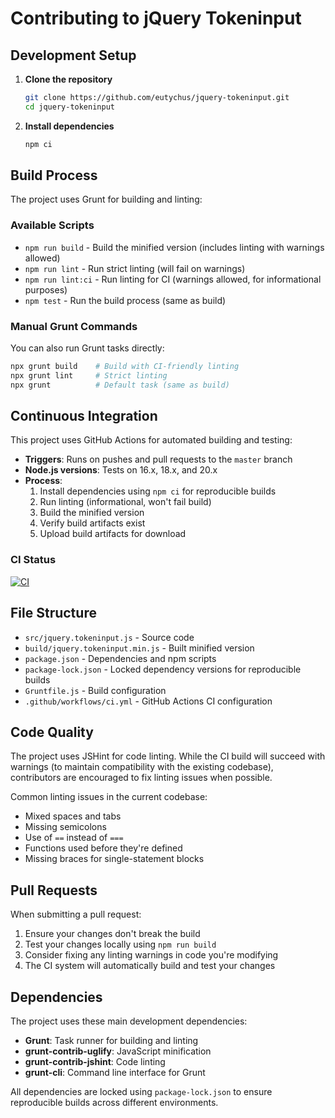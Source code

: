 # Contributing to jQuery Tokeninput

## Development Setup

1. **Clone the repository**
   ```bash
   git clone https://github.com/eutychus/jquery-tokeninput.git
   cd jquery-tokeninput
   ```

2. **Install dependencies**
   ```bash
   npm ci
   ```

## Build Process

The project uses Grunt for building and linting:

### Available Scripts

- `npm run build` - Build the minified version (includes linting with warnings allowed)
- `npm run lint` - Run strict linting (will fail on warnings)  
- `npm run lint:ci` - Run linting for CI (warnings allowed, for informational purposes)
- `npm test` - Run the build process (same as build)

### Manual Grunt Commands

You can also run Grunt tasks directly:

```bash
npx grunt build    # Build with CI-friendly linting
npx grunt lint     # Strict linting
npx grunt          # Default task (same as build)
```

## Continuous Integration

This project uses GitHub Actions for automated building and testing:

- **Triggers**: Runs on pushes and pull requests to the `master` branch
- **Node.js versions**: Tests on 16.x, 18.x, and 20.x
- **Process**: 
  1. Install dependencies using `npm ci` for reproducible builds
  2. Run linting (informational, won't fail build)
  3. Build the minified version
  4. Verify build artifacts exist
  5. Upload build artifacts for download

### CI Status

[![CI](https://github.com/eutychus/jquery-tokeninput/actions/workflows/ci.yml/badge.svg)](https://github.com/eutychus/jquery-tokeninput/actions/workflows/ci.yml)

## File Structure

- `src/jquery.tokeninput.js` - Source code
- `build/jquery.tokeninput.min.js` - Built minified version
- `package.json` - Dependencies and npm scripts
- `package-lock.json` - Locked dependency versions for reproducible builds
- `Gruntfile.js` - Build configuration
- `.github/workflows/ci.yml` - GitHub Actions CI configuration

## Code Quality

The project uses JSHint for code linting. While the CI build will succeed with warnings (to maintain compatibility with the existing codebase), contributors are encouraged to fix linting issues when possible.

Common linting issues in the current codebase:
- Mixed spaces and tabs
- Missing semicolons
- Use of `==` instead of `===`
- Functions used before they're defined
- Missing braces for single-statement blocks

## Pull Requests

When submitting a pull request:

1. Ensure your changes don't break the build
2. Test your changes locally using `npm run build`
3. Consider fixing any linting warnings in code you're modifying
4. The CI system will automatically build and test your changes

## Dependencies

The project uses these main development dependencies:

- **Grunt**: Task runner for building and linting
- **grunt-contrib-uglify**: JavaScript minification
- **grunt-contrib-jshint**: Code linting
- **grunt-cli**: Command line interface for Grunt

All dependencies are locked using `package-lock.json` to ensure reproducible builds across different environments.